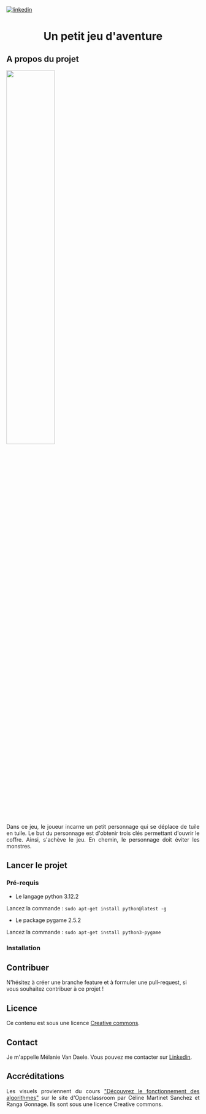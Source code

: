 <div align="left">
<a href="https://linkedin.com/in/mélanie-van-daele-b09b66223" target="_blank">
<img src=https://img.shields.io/badge/linkedin-%231E77B5.svg?&style=for-the-badge&logo=linkedin&logoColor=white 
  alt=linkedin style="margin-bottom: 5px;" />
</a>  
</div>

# <div align="center">Un petit jeu d'aventure</div>

## A propos du projet

<div><img src="https://user.oc-static.com/upload/2022/03/24/16481138071096_FR_4366701_ALGO_STATICS_P1C3-2.jpg"  
       width="50%" height="50%"> </div>
<p align="justify">
  Dans ce jeu, le joueur incarne un petit personnage qui se déplace de tuile en tuile. 
  Le but du personnage est d'obtenir trois clés permettant d'ouvrir le coffre. 
  Ainsi, s'achève le jeu. En chemin, le personnage doit éviter les monstres.
</p>

## Lancer le projet
### Pré-requis

- Le langage python 3.12.2

Lancez la commande : `sudo apt-get install python@latest -g`

- Le package pygame 2.5.2

Lancez la commande : `sudo apt-get install python3-pygame`


### Installation

## Contribuer
N'hésitez à créer une branche feature et à formuler une pull-request, si vous souhaitez contribuer à ce projet !

## Licence
Ce contenu est sous une licence <a href="https://creativecommons.org/licenses/by-sa/4.0/">Creative commons</a>.

## Contact
Je m'appelle Mélanie Van Daele. Vous pouvez me contacter sur <a href="https://linkedin.com/in/mélanie-van-daele-b09b66223" target="_blank">
Linkedin</a>.

## Accréditations
<p align="justify">
Les visuels proviennent du cours <a href="https://openclassrooms.com/fr/courses/7527306-decouvrez-le-fonctionnement-des-algorithmes">"Découvrez le fonctionnement des algorithmes"</a>
sur le site d'Openclassroom par Céline Martinet Sanchez et Ranga Gonnage. Ils sont sous une licence Creative commons.
</p>
